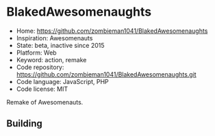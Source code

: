 # BlakedAwesomenaughts

- Home: https://github.com/zombieman1041/BlakedAwesomenaughts
- Inspiration: Awesomenauts
- State: beta, inactive since 2015
- Platform: Web
- Keyword: action, remake
- Code repository: https://github.com/zombieman1041/BlakedAwesomenaughts.git
- Code language: JavaScript, PHP
- Code license: MIT

Remake of Awesomenauts.

## Building
